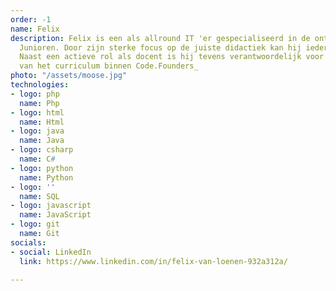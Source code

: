 ```yaml
---
order: -1
name: Felix
description: Felix is een als allround IT 'er gespecialiseerd in de ontwikkeling van
  Junioren. Door zijn sterke focus op de juiste didactiek kan hij iedereen leren programmeren.
  Naast een actieve rol als docent is hij tevens verantwoordelijk voor de ontwikkeling
  van het curriculum binnen Code.Founders_
photo: "/assets/moose.jpg"
technologies:
- logo: php
  name: Php
- logo: html
  name: Html
- logo: java
  name: Java
- logo: csharp
  name: C#
- logo: python
  name: Python
- logo: ''
  name: SQL
- logo: javascript
  name: JavaScript
- logo: git
  name: Git
socials:
- social: LinkedIn
  link: https://www.linkedin.com/in/felix-van-loenen-932a312a/

---
```

